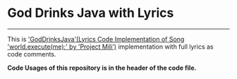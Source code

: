 # God Drinks Java with Lyrics

---

This is [&#39;GodDrinksJava&#39;(Lyrics Code Implementation of Song &#39;world.execute(me);&#39; by &#39;Project Mili&#39;)](https://github.com/DeflatedPickle/GodDrinksJava) implementation with full lyrics as code comments.

**Code Usages of this repository is in the header of the code file.**
